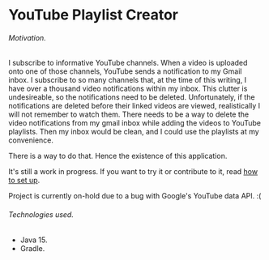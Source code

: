 # YouTube Playlist Creator

###### Motivation. 
I subscribe to informative YouTube channels. When a video is uploaded onto one of those channels, YouTube sends a notification to my Gmail inbox. I subscribe to so many channels that, at the time of this writing, I have over a thousand video notifications within my inbox. This clutter is undesireable, so the notifications need to be deleted. Unfortunately, if the notifications are deleted before their linked videos are viewed, realistically I will not remember to watch them. 
There needs to be a way to delete the video notifications from my gmail inbox while adding the videos to YouTube playlists. Then my inbox would be clean, and I could use the playlists at my convenience.

There is a way to do that. Hence the existence of this application. 

It's still a work in progress. If you want to try it or contribute to it, read [how to set up](https://github.com/jmcart9/YouTubeProgram/blob/master/set_up.md).

Project is currently on-hold due to a bug with Google's YouTube data API.
:(

###### Technologies used.

+ Java 15. 
+ Gradle.
